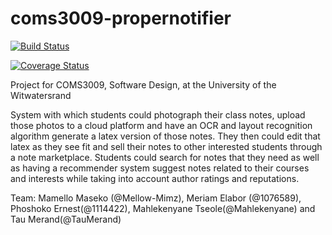 # coms3009-propernotifier
[![Build Status](https://travis-ci.org/ProperNotifier/coms3009-propernotifier.svg?branch=master)](https://travis-ci.org/ProperNotifier/coms3009-propernotifier)

[![Coverage Status](https://coveralls.io/repos/github/ProperNotifier/coms3009-propernotifier/badge.svg?branch=master)](https://coveralls.io/github/ProperNotifier/coms3009-propernotifier?branch=master)

Project for COMS3009, Software Design, at the University of the Witwatersrand

System with which students could photograph their class notes, upload those photos to a cloud platform and have an OCR and layout recognition algorithm generate a latex version of those notes. They then could edit that latex as they see fit and sell their notes to other interested students through a note marketplace. Students could search for notes that they need as well as having a recommender system suggest notes related to their courses and interests while taking into account author ratings and reputations.

Team: Mamello Maseko (@Mellow-Mimz), Meriam Elabor (@1076589), Phoshoko Ernest(@1114422), Mahlekenyane Tseole(@Mahlekenyane) and Tau Merand(@TauMerand)
